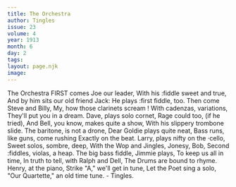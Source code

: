 ```yaml
---
title: The Orchestra
author: Tingles
issue: 23
volume: 4
year: 1913
month: 6
day: 2
tags:
layout: page.njk
image:
---
```

The Orchestra      FIRST comes Joe our leader,   With his :fiddle sweet and true,   And by him sits our old friend Jack: He plays :first fiddle, too.   Then come Steve and Billy,   My, how those clarinets scream ! With cadenzas, variations,   They'll put you in a dream. Dave, plays solo cornet,   Rage could too, (if he tried),   And Bell, you know, makes quite a show,   With his slippery trombone slide.   The baritone, is not a drone, Dear Goldie plays quite neat,   Bass runs, like guns, come rushing Exactly on the beat.   Larry, plays nifty on the ·cello, Sweet solos, sombre, deep,   With the Wop and Jingles, Jonesy, Bob, Second :fiddles, violas, a heap.   The big bass fiddle, Jimmie plays, To keep us all in time,   In truth to tell, with Ralph and Dell, The Drums are bound to rhyme.   Henry, at the piano,   Strike "A," we'll get in tune,   Let the Poet sing a solo,   "Our Quartette," an old time tune.   - Tingles.
